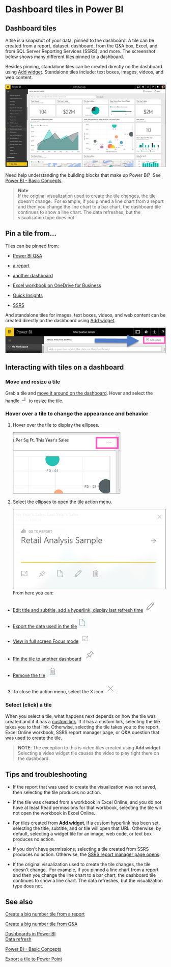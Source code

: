 ﻿<properties
   pageTitle="Dashboard tiles in Power BI"
   description="All about dashboard tiles in Power BI"
   services="powerbi"
   documentationCenter=""
   authors="mihart"
   manager="mblythe"
   editor=""
   tags=""
   qualityFocus="complete"
   qualityDate="03/15/2016"/>

<tags
   ms.service="powerbi"
   ms.devlang="NA"
   ms.topic="article"
   ms.tgt_pltfrm="NA"
   ms.workload="powerbi"
   ms.date="03/05/2016"  
   ms.author="mihart"/>

# Dashboard tiles in Power BI
## Dashboard tiles

A tile is a snapshot of your data, pinned to the dashboard. A tile can be created from a report, dataset, dashboard, from the Q&A box, Excel, and from SQL Server Reporting Services (SSRS), and more.  The screenshot below shows many different tiles pinned to a dashboard.

Besides pinning, standalone tiles can be created directly on the dashboard using [Add widget](powerbi-service-add-a-widget-to-a-dashboard.md). Standalone tiles include: text boxes, images, videos, and web content.

![](media/powerbi-service-dashboard-tiles/PBI_DashFull_new.png)

Need help understanding the building blocks that make up Power BI?  See [Power BI - Basic Concepts](powerbi-service-basic-concepts.md).

>**Note**  
>If the original visualization used to create the tile changes, the tile doesn't change.  For example, if you pinned a line chart from a report and then you change the line chart to a bar chart, the dashboard tile continues to show a line chart. The data refreshes, but the visualization type does not.


## Pin a tile from...

Tiles can be pinned from:

-   [Power BI Q&A](powerbi-service-pin-a-tile-to-a-dashboard-from-the-question-box.md)

-   [a report](powerbi-service-pin-a-tile-to-a-dashboard-from-a-report.md)

-   [another dashboard](powerbi-pin-a-tile-from-one-dashboard-to-another.md)

- [Excel workbook on OneDrive for Business](powerbi-service-pin-a-tile-to-a-dashboard-from-excel.md)

- [Quick Insights](powerbi-service-auto-insights.md)

-   [SSRS](https://msdn.microsoft.com/library/mt604784.aspx)

And standalone tiles for images, text boxes, videos, and web content can be created directly on the dashboard using [Add widget](powerbi-service-add-a-widget-to-a-dashboard.md).

  ![](media/powerbi-service-dashboard-tiles/add_widget.png)


## Interacting with tiles on a dashboard

### Move and resize a tile

Grab a tile and [move it around on the dashboard](powerbi-service-edit-a-tile-in-a-dashboard.md). Hover and select the handle ![](media/powerbi-service-dashboard-tiles/resize-handle.jpg) to resize the tile.

### Hover over a tile to change the appearance and behavior


1. Hover over the tile to display the ellipses.

    ![](media/powerbi-service-dashboard-tiles/ellipses_new.png)
2. Select the ellipses to open the tile action menu.

    ![](media/powerbi-service-dashboard-tiles/tile-menu.png)
From here you can:

- [Edit title and subtitle, add a hyperlink, display last refresh time](powerbi-service-edit-a-tile-in-a-dashboard.md) ![](media/powerbi-service-dashboard-tiles/pencil-icon.jpg)
- [Export the data used in the tile](powerbi-service-edit-a-tile-in-a-dashboard.md)![](media/powerbi-service-dashboard-tiles/export-icon.png)

- [View in full screen Focus  mode](powerbi-service-edit-a-tile-in-a-dashboard.md) ![](media/powerbi-service-dashboard-tiles/fullscreen-icon.jpg)

- [Pin the tile to another dashboard](powerbi-pin-a-tile-from-one-dashboard-to-another.md)
 ![](media/powerbi-service-dashboard-tiles/pin-icon.jpg)

- [Remove the tile](powerbi-service-edit-a-tile-in-a-dashboard.md)
 ![](media/powerbi-service-dashboard-tiles/trash-icon.png)

3. To close the action menu, select the X icon ![](media/powerbi-service-dashboard-tiles/delete-icon.jpg).

### Select (click) a tile
When you select a tile, what happens next depends on how the tile was created and if it has a [custom link](powerbi-service-edit-a-tile-in-a-dashboard.md). If it has a custom link, selecting the tile takes you to that link. Otherwise, selecting the tile takes you to the report, Excel Online workbook, SSRS report manager page, or Q&A question that was used to create the tile.

>**NOTE**: The exception to this is video tiles created using **Add widget**. Selecting a video widget tile causes the video to play right there on the dashboard.   


## Tips and troubleshooting  

- If the report that was used to create the visualization was not saved, then selecting the tile produces no action.

- If the tile was created from a workbook in Excel Online, and you do not have at least Read permissions for that workbook, selecting the tile will not open the workbook in Excel Online.

- For tiles created from **Add widget**, if a custom hyperlink has been set, selecting the title, subtitle, and or tile will open that URL.  Otherwise, by default, selecting a widget tile for an image, web code, or text box produces no action.

- If you don't have permissions, selecting a tile created from SSRS produces no action. Otherwise, the [SSRS report manager page opens](https://msdn.microsoft.com/library/mt604784.aspx).

- If the original visualization used to create the tile changes, the tile doesn't change.  For example, if you pinned a line chart from a report and then you change the line chart to a bar chart, the dashboard tile continues to show a line chart. The data refreshes, but the visualization type does not.

## See also  
[Create a big number tile from a report](powerbi-service-create-a-big-number-tile-from-a-power-bi-report.md)

[Create a big number tile from Q&A](powerbi-service-create-a-big-number-tile-for-a-dashboard.md)

[Dashboards in Power BI](powerbi-service-dashboards.md)  
[Data refresh](powerbi-refresh-data.md)

[Power BI - Basic Concepts](powerbi-service-basic-concepts.md) 
 
[Export a tile to Power Point](http://blogs.msdn.com/b/powerbidev/archive/2015/09/28/integrating-power-bi-tiles-into-office-documents.aspx)
